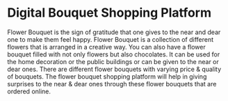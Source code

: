 # Digital Bouquet Shopping Platform
Flower Bouquet is the sign of gratitude that one gives to the near and dear one to make them feel happy. Flower Bouquet is a collection of different flowers that is arranged in a creative way. 
You can also have a flower bouquet filled with not only flowers but also chocolates. It can be used for the home decoration or the public buildings or can be given to the near or dear ones. There are different flower bouquets with varying price & quality of bouquets. 
The flower bouquet shopping platform will help in giving surprises to the near &amp; dear ones through these flower bouquets that are ordered online.
